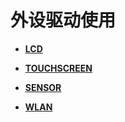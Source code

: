 # 外设驱动使用<a name="ZH-CN_TOPIC_0000001157319411"></a>

-   **[LCD](driver-peripherals-lcd-des.md)**  

-   **[TOUCHSCREEN](driver-peripherals-touch-des.md)**  

-   **[SENSOR](driver-peripherals-sensor-des.md)**  

-   **[WLAN](driver-peripherals-external-des.md)**  


